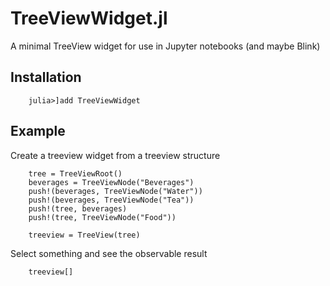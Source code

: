 # TreeViewWidget.jl
A minimal TreeView widget for use in Jupyter notebooks (and maybe Blink)

## Installation

```
    julia>]add TreeViewWidget
```

## Example

Create a treeview widget from a treeview structure
```
    tree = TreeViewRoot()
    beverages = TreeViewNode("Beverages")
    push!(beverages, TreeViewNode("Water"))
    push!(beverages, TreeViewNode("Tea"))
    push!(tree, beverages)
    push!(tree, TreeViewNode("Food"))

    treeview = TreeView(tree)
```

Select something and see the observable result
```
    treeview[]
```